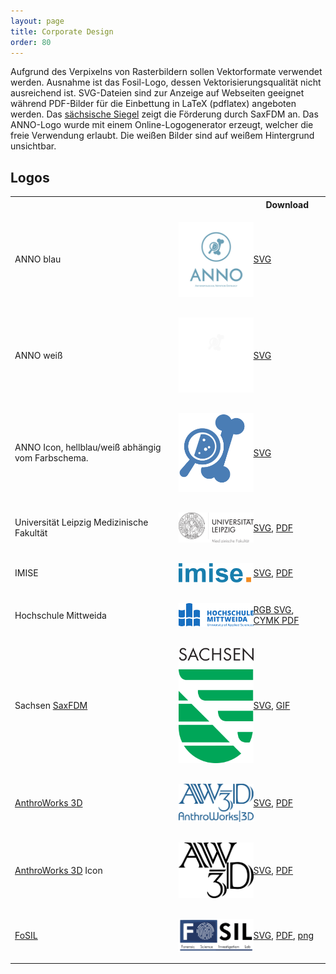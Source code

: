 ```yaml
---
layout: page
title: Corporate Design
order: 80
---
```


Aufgrund des Verpixelns von Rasterbildern sollen Vektorformate verwendet werden.
Ausnahme ist das Fosil-Logo, dessen Vektorisierungsqualität nicht ausreichend ist.
SVG-Dateien sind zur Anzeige auf Webseiten geeignet während PDF-Bilder für die Einbettung in LaTeX (pdflatex) angeboten werden.
Das <a href="https://www.freistaat.sachsen.de/wappen-und-flaggen-3916.html">sächsische Siegel</a> zeigt die Förderung durch SaxFDM an.
Das ANNO-Logo wurde mit einem Online-Logogenerator erzeugt, welcher die freie Verwendung erlaubt.
Die weißen Bilder sind auf weißem Hintergrund unsichtbar.
## Logos

<table>
<tr><th></th>													<th></th>																																		<th>Download</th></tr>
<tr><td>ANNO blau</td>											<td><img align="center" style="width: 12em; margin: 1em" src="./public/anno-logo-blue.svg" alt="ANNO Logo blau"></td>							<td><a href="./public/anno-logo-blue.svg">SVG</a></td></tr>
<tr><td>ANNO weiß</td>											<td><img align="center" style="width: 12em; margin: 1em;background-color:black;" src="./public/anno-logo-white.svg" alt="ANNO Logo weiß"></td>	<td><a href="./public/anno-logo-white.svg">SVG</a></td></tr>
<tr><td>ANNO Icon, hellblau/weiß abhängig vom Farbschema.</td>	<td><img align="center" style="width: 12em; margin: 1em;background-color:black" src="./public/icon.svg" alt="ANNO Icon"></td>					<td><a href="./public/icon.svg">SVG</a></td></tr>
<tr><td>Universität Leipzig Medizinische Fakultät</td>			<td><img align="center" style="width: 12em; margin: 1em" src="./public/medfak.svg" alt="Leipzig University"></td>								<td><a href="./public/medfak.svg">SVG</a>, <a href="./public/medfak.pdf">PDF</a></td></tr>
<tr><td>IMISE</td>												<td><img align="center" style="width: 12em; margin: 1em" src="./public/imise-logo.svg" alt="IMISE"></td>										<td><a href="./public/imise-logo.svg">SVG</a>, <a href="./public/imise-logo.pdf">PDF</a></td></tr>
<tr><td>Hochschule Mittweida</td>								<td><img align="center" style="width: 12em; margin: 1em" src="./public/hsmw-logo.svg" alt="Hochschule Mittweida"></td>						<td><a href="./public/hsmw-logo.svg">RGB SVG</a>, <a href="./public/hsmw-logo-cmyk.pdf">CYMK PDF</a></td></tr>
<tr><td>Sachsen <a href="https://saxfdm.de/">SaxFDM</a></td>	<td><img align="center" style="width: 12em; margin: 1em" src="./public/signet-gruen.svg" alt="Sachsen Siegel"></td>								<td><a href="./public/signet-gruen.svg">SVG</a>, <a href="./public/signet-gruen.gif">GIF</a></td></tr>
<tr><td><a href="https://www.forschung.hs-mittweida.de/news/aktuell/6790/">AnthroWorks 3D</a></td>		<td><img align="center" style="width: 12em; margin: 1em" src="./public/anthroworks-logo.svg" alt="AnthroWorks 3D"></td>			<td><a href="./public/anthroworks-logo.svg">SVG</a>, <a href="./public/anthroworks-logo.pdf">PDF</a></td></tr>
<tr><td><a href="https://www.forschung.hs-mittweida.de/news/aktuell/6790/">AnthroWorks 3D</a> Icon</td>	<td><img align="center" style="width: 12em; margin: 1em" src="./public/anthroworks-icon.svg" alt="AnthroWorks 3D Icon"></td>	<td><a href="./public/anthroworks-icon.svg">SVG</a>, <a href="./public/anthroworks-icon.pdf">PDF</a></td></tr>
<tr><td><a href="https://forensik.hs-mittweida.de/">FoSIL</a></td>										<td><img align="center" style="width: 12em; margin: 1em" src="./public/fosil-logo.svg" alt="Forschungsgruppe FoSIL"></td>		<td><a href="./public/fosil-logo.svg">SVG</a>, <a href="./public/fosil-logo.pdf">PDF</a>, <a href="./public/fosil-logo.png">png</a></td></tr>
</table>
